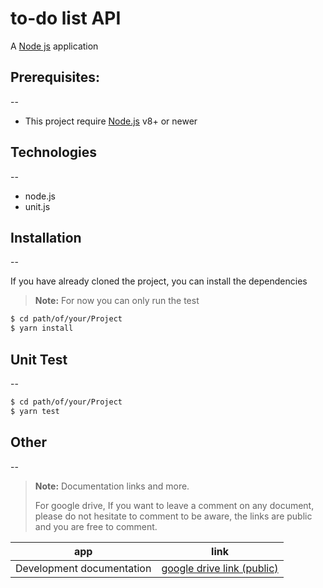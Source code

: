 # to-do list API
A [Node js](https://nodejs.org/en/) application


## Prerequisites:
--

* This project require [Node.js](https://nodejs.org/) v8+ or newer

## Technologies
--

* node.js
* unit.js   

## Installation
--

If you have already cloned the project, you can install the dependencies

> **Note:**
> For now you can only run the test

```sh
$ cd path/of/your/Project
$ yarn install
```




## Unit Test
--

```sh
$ cd path/of/your/Project
$ yarn test
```


## Other
--
> **Note:**
> Documentation links and more.
> 
> For google drive, If you want to leave a comment on any document, please do not hesitate to comment to be aware, the links are public and you are free to comment.


 | app    | link |
 | ------ | ------ |
 | Development documentation | [google drive link (public)](https://drive.google.com/drive/folders/1A8D6Y8TKQzjK2fgIWbdpqCojV5ZGONj3?usp=sharing) |




